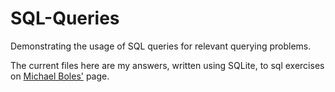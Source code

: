 # SQL-Queries
Demonstrating the usage of SQL queries for relevant querying problems.

The current files here are my answers, written using SQLite, to sql exercises on [Michael Boles'](https://towardsdatascience.com/twenty-five-sql-practice-exercises-5fc791e24082) page.
